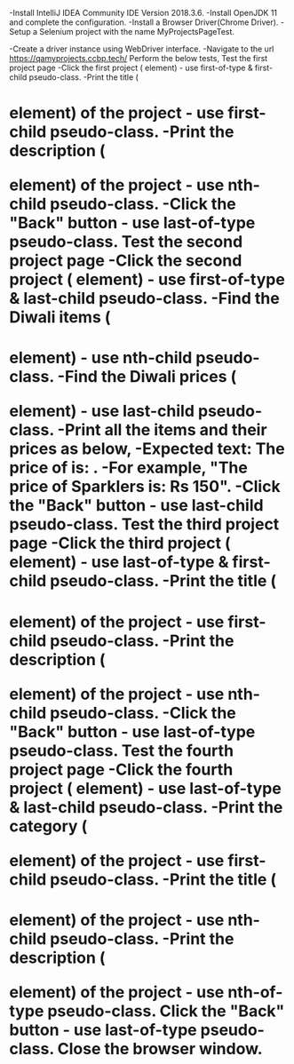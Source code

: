 -Install IntelliJ IDEA Community IDE Version 2018.3.6.
-Install OpenJDK 11 and complete the configuration.
-Install a Browser Driver(Chrome Driver).
-Setup a Selenium project with the name MyProjectsPageTest.

-Create a driver instance using WebDriver interface.
-Navigate to the url https://qamyprojects.ccbp.tech/
Perform the below tests,
Test the first project page
-Click the first project (<img> element) - use first-of-type & first-child pseudo-class.
-Print the title (<h1> element) of the project - use first-child pseudo-class.
-Print the description (<p> element) of the project - use nth-child pseudo-class.
-Click the "Back" button - use last-of-type pseudo-class.
Test the second project page
-Click the second project (<img> element) - use first-of-type & last-child pseudo-class.
-Find the Diwali items (<h1> element) - use nth-child pseudo-class.
-Find the Diwali prices (<p> element) - use last-child pseudo-class.
-Print all the items and their prices as below,
-Expected text: The price of <item> is: <price>.
-For example, "The price of Sparklers is: Rs 150".
-Click the "Back" button - use last-child pseudo-class.
Test the third project page
-Click the third project (<img> element) - use last-of-type & first-child pseudo-class.
-Print the title (<h1> element) of the project - use first-child pseudo-class.
-Print the description (<p> element) of the project - use nth-child pseudo-class.
-Click the "Back" button - use last-of-type pseudo-class.
Test the fourth project page
-Click the fourth project (<img> element) - use last-of-type & last-child pseudo-class.
-Print the category (<p> element) of the project - use first-child pseudo-class.
-Print the title (<h1> element) of the project - use nth-child pseudo-class.
-Print the description (<p> element) of the project - use nth-of-type pseudo-class.
Click the "Back" button - use last-of-type pseudo-class.
Close the browser window.

